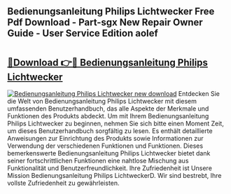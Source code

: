 ## Bedienungsanleitung Philips Lichtwecker Free Pdf Download - Part-sgx New Repair Owner Guide - User Service Edition aoIef

# <h2><a href="http://df4t48l.blite.top/?on=Bedienungsanleitung+Philips+Lichtwecker">🔗Download 👉🔴 Bedienungsanleitung Philips Lichtwecker</a></h2>

[![Bedienungsanleitung Philips Lichtwecker new download](https://i.imgur.com/lujVjoI.png)](http://df4t48l.blite.top/?on=Bedienungsanleitung+Philips+Lichtwecker)
Entdecken Sie die Welt von Bedienungsanleitung Philips Lichtwecker mit diesem umfassenden Benutzerhandbuch, das alle Aspekte der Merkmale und Funktionen des Produkts abdeckt. Um mit Ihrem Bedienungsanleitung Philips Lichtwecker zu beginnen, nehmen Sie sich bitte einen Moment Zeit, um dieses Benutzerhandbuch sorgfältig zu lesen. Es enthält detaillierte Anweisungen zur Einrichtung des Produkts sowie Informationen zur Verwendung der verschiedenen Funktionen und Funktionen. Dieses bemerkenswerte Bedienungsanleitung Philips Lichtwecker bietet dank seiner fortschrittlichen Funktionen eine nahtlose Mischung aus Funktionalität und Benutzerfreundlichkeit. Ihre Zufriedenheit ist Unsere Mission Bedienungsanleitung Philips LichtweckerD. Wir sind bestrebt, Ihre vollste Zufriedenheit zu gewährleisten.
